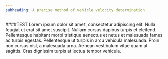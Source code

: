 ```yaml
---
subheading: A precise method of vehicle velocity determination 
---
```

####TEST
Lorem ipsum dolor sit amet, consectetur adipiscing elit. Nulla feugiat ut erat sit amet suscipit. Nullam cursus dapibus turpis et eleifend. Pellentesque habitant morbi tristique senectus et netus et malesuada fames ac turpis egestas. Pellentesque ut turpis in arcu vehicula malesuada. Proin non cursus nisl, a malesuada urna. Aenean vestibulum vitae quam at sagittis. Cras dignissim turpis at lectus tempor vehicula.


